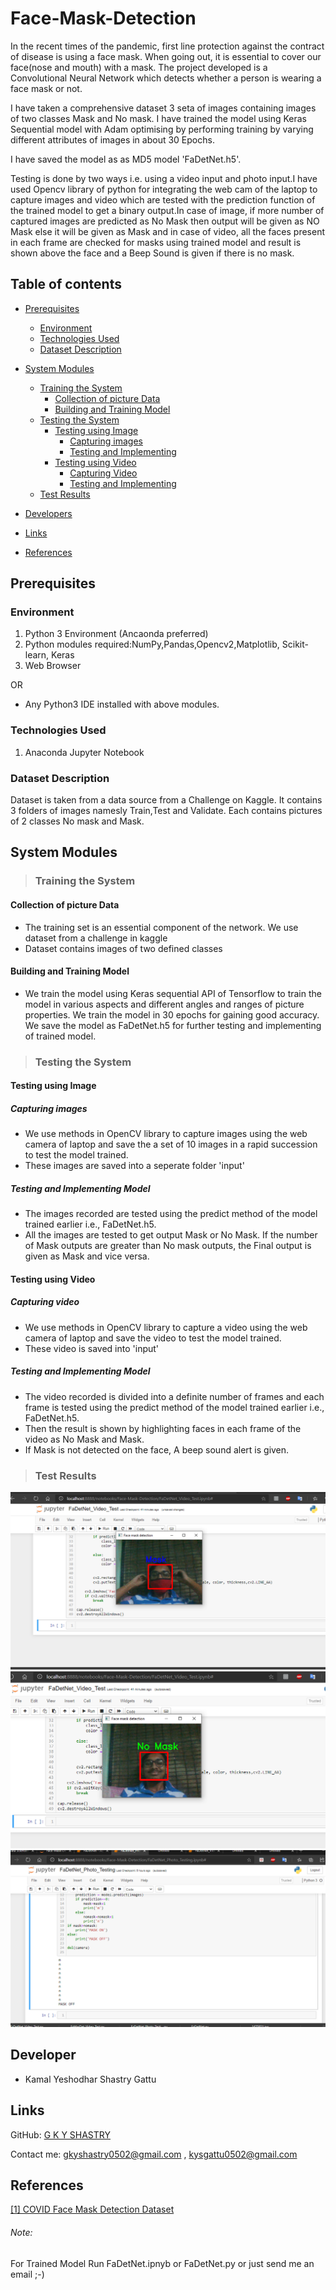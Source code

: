 # Face-Mask-Detection

In the recent times of the pandemic, first line protection against the contract of disease is using a face mask. When going out, it is essential to cover our face(nose and mouth) with a mask. The project developed is a Convolutional Neural Network which detects whether a person is wearing a face mask or not.

I have taken a comprehensive dataset 3 seta of images containing images of two classes Mask and No mask. I have trained the model using Keras Sequential model with Adam optimising by performing training by varying different attributes of images in about 30 Epochs.

I have saved the model as as MD5 model 'FaDetNet.h5'.

Testing is done by two ways i.e. using a video input and photo input.I have used Opencv library of python for integrating the web cam of the laptop to capture images and video which are tested with the prediction function of the trained model to get a binary output.In case of image, if more number of captured images are predicted as No Mask then output will be given as NO Mask else it will be given as Mask and in case of video, all the faces present in each frame are checked for masks using trained model and result is shown above the face and a Beep Sound is given if there is no mask.

## Table of contents

- [Prerequisites](#prerequisites)
    - [Environment](#environment)
    - [Technologies Used](#technologies-used)
    - [Dataset Description](#dataset-description)

- [System Modules](#modules)
    - [Training the System](#training)
        - [Collection of picture Data](#data-collection)
        - [Building and Training Model](#build)
    - [Testing the System](#testing)
        - [Testing using Image](#img-test)
            - [Capturing images](#img-capture)
            - [Testing and Implementing](#img-implem)
        - [Testing using Video](#testing)
            - [Capturing Video](#vid-capture)
            - [Testing and Implementing](#vid-implem)
    - [Test Results](#results)
 
- [Developers](#developers)
- [Links](#links)
- [References](#references)            

## Prerequisites <a name='prerequisites'></a>

### Environment <a name='environment'></a>

1. Python 3 Environment (Ancaonda preferred)
2. Python modules required:NumPy,Pandas,Opencv2,Matplotlib, Scikit-learn, Keras
3. Web Browser

OR
- Any Python3 IDE installed with above modules.


### Technologies Used <a name='technologies-used'></a>

1. Anaconda Jupyter Notebook

### Dataset Description <a name='dataset-description'></a>

Dataset is taken from a data source from a Challenge on Kaggle. It contains 3 folders of images namesly Train,Test and Validate. Each contains pictures of 2 classes No mask and Mask. 


## System Modules <a name='modules'></a>

> ### Training the System <a name='training'></a>

#### Collection of picture Data <a name='data-collection'></a>
- The training set is an essential component of the network. We use dataset from a challenge in kaggle
- Dataset contains images of two defined classes 

#### Building and Training Model <a name='build'></a>

- We train the model using Keras sequential API of Tensorflow to train the model in various aspects and different angles and ranges of picture properties. We train the model in 30 epochs for gaining good accuracy. We save the model as FaDetNet.h5 for further testing and implementing of trained model.


> ### Testing the System <a name='testing'></a>

#### Testing using Image <a name='img-test'></a>

##### Capturing images <a name='img-capture'></a>
- We use methods in OpenCV library to capture images using the web camera of laptop and save the a set of 10 images in a rapid succession to test the model trained.
- These images are saved into a seperate folder 'input' 

##### Testing and Implementing Model <a name='img-implem'></a>

- The images recorded are tested using the predict method of the model trained earlier i.e., FaDetNet.h5. 
- All the images are tested to get output Mask or No Mask. If the number of Mask outputs are greater than No mask outputs, the Final output is given as Mask and vice versa.

#### Testing using Video <a name='vid-test'></a>

##### Capturing video <a name='vid-capture'></a>
- We use methods in OpenCV library to capture a video using the web camera of laptop and save the video to test the model trained.
- These video is saved into 'input' 

##### Testing and Implementing Model <a name='vid-implem'></a>

- The video recorded is divided into a definite number of frames and each frame is tested using the predict method of the model trained earlier i.e., FaDetNet.h5. 
- Then the result is shown by highlighting faces in each frame of the video as No Mask and Mask.
- If Mask is not detected on the face, A beep sound alert is given.

> ### Test Results <a name='results'></a>

![alt tag](https://github.com/kysgattu/Face-Mask-Detection/blob/main/Results/Mask.png)
![alt tag](https://github.com/kysgattu/Face-Mask-Detection/blob/main/Results/No%20Mask.png)
![alt tag](https://github.com/kysgattu/Face-Mask-Detection/blob/main/Results/PhotoTest.png)


## Developer <a name='developers'></a>
* Kamal Yeshodhar Shastry Gattu

## Links <a name='links'></a>

GitHub:     [G K Y SHASTRY](https://github.com/kysgattu)

Contact me:     <gkyshastry0502@gmail.com> , <kysgattu0502@gmail.com>

## References <a name='references'></a>

[[1] COVID Face Mask Detection Dataset
](https://www.kaggle.com/prithwirajmitra/covid-face-mask-detection-dataset)



###### Note:
For Trained Model Run FaDetNet.ipnyb or FaDetNet.py or just send me an email ;-)
